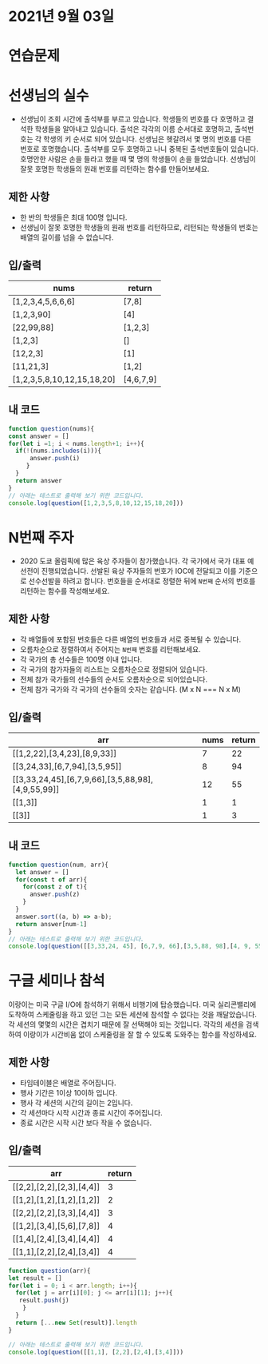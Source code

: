 # 2021년 9월 03일
# 연습문제
# 선생님의 실수
- 선생님이 조회 시간에 출석부를 부르고 있습니다.
학생들의 번호를 다 호명하고 결석한 학생들을 알아내고 있습니다. 출석은 각각의 이름 순서대로 호명하고, 출석번호는 각 학생의 키 순서로 되어 있습니다. 선생님은 헷갈려서 몇 명의 번호를 다른 번호로 호명했습니다. 출석부를 모두 호명하고 나니 중복된 출석번호들이 있습니다. 호명안한 사람은 손을 들라고 했을 때 몇 명의 학생들이 손을 들었습니다. 선생님이 잘못 호명한 학생들의 원래 번호를 리턴하는 함수를 만들어보세요.
## 제한 사항
- 한 반의 학생들은 최대 100명 입니다.
- 선생님이 잘못 호명한 학생들의 원래 번호를 리턴하므로, 리턴되는 학생들의 번호는 배열의 길이를 넘을 수 없습니다.

## 입/출력
|nums|return|
|------|---|
|[1,2,3,4,5,6,6,6]|[7,8]|
|[1,2,3,90]|[4]|
|[22,99,88]|[1,2,3]|
|[1,2,3]|[]|
|[12,2,3]|[1]|
|[11,21,3]|[1,2]|
|[1,2,3,5,8,10,12,15,18,20]|[4,6,7,9]|
## 내 코드
```javascript
function question(nums){
const answer = []
for(let i =1; i < nums.length+1; i++){
  if(!(nums.includes(i))){
      answer.push(i)
     }
  }
  return answer
}
// 아래는 테스트로 출력해 보기 위한 코드입니다.
console.log(question([1,2,3,5,8,10,12,15,18,20]))
```

# N번째 주자
- 2020 도쿄 올림픽에 많은 육상 주자들이 참가했습니다. 각 국가에서 국가 대표 예선전이 진행되었습니다. 선발된 육상 주자들의 번호가 IOC에 전달되고 이를 기준으로 선수선발을 하려고 합니다. 번호들을 순서대로 정렬한 뒤에 `N번째` 순서의 번호를 리턴하는 함수를 작성해보세요.

## 제한 사항
- 각 배열들에 포함된 번호들은 다른 배열의 번호들과 서로 중복될 수 있습니다.
- 오름차순으로 정렬하여서 주어지는 `N번째` 번호를 리턴해보세요.
- 각 국가의 총 선수들은 100명 이내 입니다.
- 각 국가의 참가자들의 리스트는 오름차순으로 정렬되어 있습니다.
- 전체 참가 국가들의 선수들의 순서도 오름차순으로 되어있습니다.
- 전체 참가 국가와 각 국가의 선수들의 숫자는 같습니다. (M x N === N x M)

## 입/출력
|arr|nums|return|
|------|---|---|
|[[1,2,22],[3,4,23],[8,9,33]]|7|22|
|[[3,24,33],[6,7,94],[3,5,95]]|8|94|
|[[3,33,24,45],[6,7,9,66],[3,5,88,98],[4,9,55,99]]|12|55|
|[[1,3]]|1|1|
|[[3]]|1|3|
## 내 코드
```javascript
function question(num, arr){
  let answer = []
  for(const t of arr){
    for(const z of t){
      answer.push(z)
    }
  }
  answer.sort((a, b) => a-b);
  return answer[num-1]
}
// 아래는 테스트로 출력해 보기 위한 코드입니다.
console.log(question([[3,33,24, 45], [6,7,9, 66],[3,5,88, 98],[4, 9, 55, 99]]))
```

# 구글 세미나 참석
이랑이는 미국 구글 I/O에 참석하기 위해서 비행기에 탑승했습니다. 미국 실리콘밸리에 도착하여 스케줄링을 하고 있던 그는 모든 세션에 참석할 수 없다는 것을
깨달았습니다. 각 세션의 몇몇의 시간은 겹치기 때문에 잘 선택해야 되는 것입니다.
각각의 세션을 검색하여 이랑이가 시간비움 없이 스케줄링을 잘 할 수 있도록 도와주는
함수를 작성하세요.
## 제한 사항
- 타임테이블은 배열로 주어집니다.
- 행사 기간은 1이상 10이하 입니다.
- 행사 각 세션의 시간의 길이는 2입니다.
- 각 세션마다 시작 시간과 종료 시간이 주어집니다.
- 종료 시간은 시작 시간 보다 작을 수 없습니다.
## 입/출력
|arr|return|
|------|---|
|[[2,2],[2,2],[2,3],[4,4]]|3|
|[[1,2],[1,2],[1,2],[1,2]]|2|
|[[2,2],[2,2],[3,3],[4,4]]|3|
|[[1,2],[3,4],[5,6],[7,8]]|4|
|[[1,4],[2,4],[3,4],[4,4]]|4|
|[[1,1],[2,2],[2,4],[3,4]]|4|
```javascript
function question(arr){
let result = []
for(let i = 0; i < arr.length; i++){
  for(let j = arr[i][0]; j <= arr[i][1]; j++){
   result.push(j)
    }
  }
  return [...new Set(result)].length
}

// 아래는 테스트로 출력해 보기 위한 코드입니다.
console.log(question([[1,1], [2,2],[2,4],[3,4]]))
```